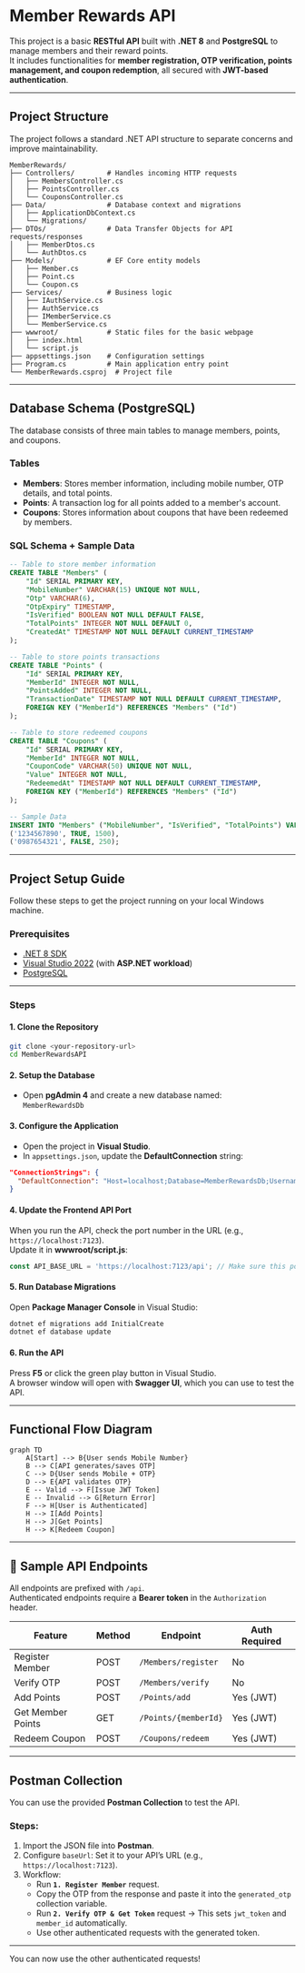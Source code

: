 # Member Rewards API

This project is a basic **RESTful API** built with **.NET 8** and **PostgreSQL** to manage members and their reward points.  
It includes functionalities for **member registration, OTP verification, points management, and coupon redemption**, all secured with **JWT-based authentication**.

---

## Project Structure

The project follows a standard .NET API structure to separate concerns and improve maintainability.

```
MemberRewards/
├── Controllers/        # Handles incoming HTTP requests
│   ├── MembersController.cs
│   ├── PointsController.cs
│   └── CouponsController.cs
├── Data/               # Database context and migrations
│   ├── ApplicationDbContext.cs
│   └── Migrations/
├── DTOs/               # Data Transfer Objects for API requests/responses
│   ├── MemberDtos.cs
│   └── AuthDtos.cs
├── Models/             # EF Core entity models
│   ├── Member.cs
│   ├── Point.cs
│   └── Coupon.cs
├── Services/           # Business logic
│   ├── IAuthService.cs
│   ├── AuthService.cs
│   ├── IMemberService.cs
│   └── MemberService.cs
├── wwwroot/            # Static files for the basic webpage
│   ├── index.html
│   └── script.js
├── appsettings.json    # Configuration settings
├── Program.cs          # Main application entry point
└── MemberRewards.csproj  # Project file
```

---

## Database Schema (PostgreSQL)

The database consists of three main tables to manage members, points, and coupons.

### Tables
- **Members**: Stores member information, including mobile number, OTP details, and total points.  
- **Points**: A transaction log for all points added to a member's account.  
- **Coupons**: Stores information about coupons that have been redeemed by members.  

### SQL Schema + Sample Data

```sql
-- Table to store member information
CREATE TABLE "Members" (
    "Id" SERIAL PRIMARY KEY,
    "MobileNumber" VARCHAR(15) UNIQUE NOT NULL,
    "Otp" VARCHAR(6),
    "OtpExpiry" TIMESTAMP,
    "IsVerified" BOOLEAN NOT NULL DEFAULT FALSE,
    "TotalPoints" INTEGER NOT NULL DEFAULT 0,
    "CreatedAt" TIMESTAMP NOT NULL DEFAULT CURRENT_TIMESTAMP
);

-- Table to store points transactions
CREATE TABLE "Points" (
    "Id" SERIAL PRIMARY KEY,
    "MemberId" INTEGER NOT NULL,
    "PointsAdded" INTEGER NOT NULL,
    "TransactionDate" TIMESTAMP NOT NULL DEFAULT CURRENT_TIMESTAMP,
    FOREIGN KEY ("MemberId") REFERENCES "Members" ("Id")
);

-- Table to store redeemed coupons
CREATE TABLE "Coupons" (
    "Id" SERIAL PRIMARY KEY,
    "MemberId" INTEGER NOT NULL,
    "CouponCode" VARCHAR(50) UNIQUE NOT NULL,
    "Value" INTEGER NOT NULL,
    "RedeemedAt" TIMESTAMP NOT NULL DEFAULT CURRENT_TIMESTAMP,
    FOREIGN KEY ("MemberId") REFERENCES "Members" ("Id")
);

-- Sample Data
INSERT INTO "Members" ("MobileNumber", "IsVerified", "TotalPoints") VALUES
('1234567890', TRUE, 1500),
('0987654321', FALSE, 250);
```

---

##  Project Setup Guide

Follow these steps to get the project running on your local Windows machine.

### Prerequisites
- [.NET 8 SDK](https://dotnet.microsoft.com/en-us/download/dotnet/8.0)
- [Visual Studio 2022](https://visualstudio.microsoft.com/vs/) (with **ASP.NET workload**)
- [PostgreSQL](https://www.postgresql.org/download/)

---

### Steps

#### 1. Clone the Repository
```bash
git clone <your-repository-url>
cd MemberRewardsAPI
```

#### 2. Setup the Database
- Open **pgAdmin 4** and create a new database named:  
  `MemberRewardsDb`

#### 3. Configure the Application
- Open the project in **Visual Studio**.  
- In `appsettings.json`, update the **DefaultConnection** string:

```json
"ConnectionStrings": {
  "DefaultConnection": "Host=localhost;Database=MemberRewardsDb;Username=postgres;Password=your_password"
}
```

#### 4. Update the Frontend API Port
When you run the API, check the port number in the URL (e.g., `https://localhost:7123`).  
Update it in **wwwroot/script.js**:

```javascript
const API_BASE_URL = 'https://localhost:7123/api'; // Make sure this port is correct!
```

#### 5. Run Database Migrations
Open **Package Manager Console** in Visual Studio:

```bash
dotnet ef migrations add InitialCreate
dotnet ef database update
```

#### 6. Run the API
Press **F5** or click the green play button in Visual Studio.  
A browser window will open with **Swagger UI**, which you can use to test the API.

---

## Functional Flow Diagram

```mermaid
graph TD
    A[Start] --> B{User sends Mobile Number}
    B --> C[API generates/saves OTP]
    C --> D{User sends Mobile + OTP}
    D --> E{API validates OTP}
    E -- Valid --> F[Issue JWT Token]
    E -- Invalid --> G[Return Error]
    F --> H[User is Authenticated]
    H --> I[Add Points]
    H --> J[Get Points]
    H --> K[Redeem Coupon]
```

---

## 📡 Sample API Endpoints

All endpoints are prefixed with `/api`.  
Authenticated endpoints require a **Bearer token** in the `Authorization` header.

| Feature             | Method | Endpoint              | Auth Required |
|---------------------|--------|----------------------|--------------|
| Register Member     | POST   | `/Members/register`  | No           |
| Verify OTP          | POST   | `/Members/verify`    | No           |
| Add Points          | POST   | `/Points/add`        | Yes (JWT)    |
| Get Member Points   | GET    | `/Points/{memberId}` | Yes (JWT)    |
| Redeem Coupon       | POST   | `/Coupons/redeem`    | Yes (JWT)    |

---

## Postman Collection

You can use the provided **Postman Collection** to test the API.

### Steps:
1. Import the JSON file into **Postman**.  
2. Configure `baseUrl`: Set it to your API’s URL (e.g., `https://localhost:7123`).  
3. Workflow:
   - Run **`1. Register Member`** request.
   - Copy the OTP from the response and paste it into the `generated_otp` collection variable.
   - Run **`2. Verify OTP & Get Token`** request → This sets `jwt_token` and `member_id` automatically.
   - Use other authenticated requests with the generated token.

---
 You can now use the other authenticated requests!
